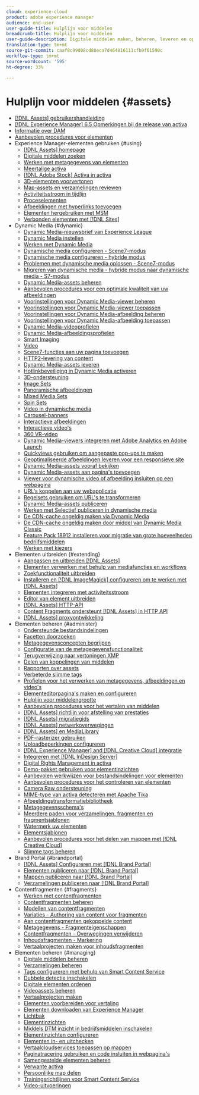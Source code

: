 ```yaml
---
cloud: experience-cloud
product: adobe experience manager
audience: end-user
user-guide-title: Hulplijn voor middelen
breadcrumb-title: Hulplijn voor middelen
user-guide-description: Digitale middelen maken, beheren, leveren en optimaliseren.
translation-type: tm+mt
source-git-commit: caaf8c99d08cd88eca7d464816111cfb9f61590c
workflow-type: tm+mt
source-wordcount: '595'
ht-degree: 33%

---
```



# Hulplijn voor middelen {#assets}

+ [[!DNL Assets] gebruikershandleiding](home.md)
+ [[!DNL Experience Manager] 6.5 Opmerkingen bij de release van activa](https://docs.adobe.com/content/help/en/experience-manager-65/release-notes/assets.html)
+ [Informatie over DAM](assets.md)
+ [Aanbevolen procedures voor elementen](best-practices-for-assets.md)
+ Experience Manager-elementen gebruiken {#using}
   + [[!DNL Assets] homepage](assets-home-page.md)
   + [Digitale middelen zoeken](search-assets.md)
   + [Werken met metagegevens van elementen](metadata.md)
   + [Meertalige activa](multilingual-assets.md)
   + [ [!DNL Adobe Stock] Activa in activa](aem-assets-adobe-stock.md)
   + [3D-elementen voorvertonen](previewing-3d-assets.md)
   + [Map-assets en verzamelingen reviewen](bulk-approval.md)
   + [Activiteitsstroom in tijdlijn](activity-stream.md)
   + [Proceselementen](assets-workflow.md)
   + [Afbeeldingen met hyperlinks toevoegen](image-maps.md)
   + [Elementen hergebruiken met MSM](reuse-assets-using-msm.md)
   + [Verbonden elementen met [!DNL Sites]](use-assets-across-connected-assets-instances.md)
+  Dynamic Media {#dynamic}
   + [Dynamic Media-nieuwsbrief van Experience League](dynamic-media-newsletter.md)
   + [Dynamic Media instellen](administering-dynamic-media.md)
   + [Werken met Dynamic Media](dynamic-media.md)
   + [Dynamische media configureren - Scene7-modus](config-dms7.md)
   + [Dynamische media configureren - hybride modus](config-dynamic.md)
   + [Problemen met dynamische media oplossen - Scene7-modus](troubleshoot-dms7.md)
   + [Migreren van dynamische media - hybride modus naar dynamische media - S7-modus](migrate-from-hybrid-to-dms7.md)
   + [Dynamic Media-assets beheren](managing-assets.md)
   + [Aanbevolen procedures voor een optimale kwaliteit van uw afbeeldingen](best-practices-for-optimizing-the-quality-of-your-images.md)
   + [Voorinstellingen voor Dynamic Media-viewer beheren](managing-viewer-presets.md)
   + [Voorinstellingen voor Dynamic Media-viewer toepassen](viewer-presets.md)
   + [Voorinstellingen voor Dynamic Media-afbeelding beheren](managing-image-presets.md)
   + [Voorinstellingen voor Dynamic Media-afbeelding toepassen](image-presets.md)
   + [Dynamic Media-videoprofielen](video-profiles.md)
   + [Dynamic Media-afbeeldingsprofielen](image-profiles.md)
   + [Smart Imaging](imaging-faq.md)
   + [Video](s7-video.md)
   + [Scene7-functies aan uw pagina toevoegen](scene7.md)
   + [HTTP2-levering van content](http2.md)
   + [Dynamic Media-assets leveren](delivering-dynamic-media-assets.md)
   + [Hotlinkbeveiliging in Dynamic Media activeren](hotlink-protection.md)
   + [3D-ondersteuning](/help/assets/assets-3d.md)
   + [Image Sets](image-sets.md)
   + [Panoramische afbeeldingen](panoramic-images.md)
   + [Mixed Media Sets](mixed-media-sets.md)
   + [Spin Sets](spin-sets.md)
   + [Video in dynamische media](video.md)
   + [Carousel-banners](carousel-banners.md)
   + [Interactieve afbeeldingen](interactive-images.md)
   + [Interactieve video&#39;s](interactive-videos.md)
   + [360 VR-video](/help/assets/360-video.md)
   + [Dynamic Media-viewers integreren met Adobe Analytics en Adobe Launch](/help/assets/launch.md)
   + [Quickviews gebruiken om aangepaste pop-ups te maken](custom-pop-ups.md)
   + [Geoptimaliseerde afbeeldingen leveren voor een responsieve site](responsive-site.md)
   + [Dynamic Media-assets vooraf bekijken](previewing-assets.md)
   + [Dynamic Media-assets aan pagina&#39;s toevoegen](adding-dynamic-media-assets-to-pages.md)
   + [Viewer voor dynamische video of afbeelding insluiten op een webpagina](embed-code.md)
   + [URL&#39;s koppelen aan uw webapplicatie](linking-urls-to-yourwebapplication.md)
   + [Regelsets gebruiken om URL&#39;s te transformeren](using-rulesets-to-transform-urls.md)
   + [Dynamic Media-assets publiceren](publishing-dynamicmedia-assets.md)
   + [Werken met Selectief publiceren in dynamische media](selective-publishing.md)
   + [De CDN-cache ongeldig maken via Dynamic Media](invalidate-cdn-cache-dynamic-media.md)
   + [De CDN-cache ongeldig maken door middel van Dynamic Media Classic](invalidate-cdn-cache-dm-classic.md)
   + [Feature Pack 18912 installeren voor migratie van grote hoeveelheden bedrijfsmiddelen](bulk-ingest-migrate.md)
   + [Werken met kiezers](working-with-selectors.md)
+ Elementen uitbreiden {#extending}
   + [Aanpassen en uitbreiden [!DNL Assets]](extending-assets.md)
   + [Elementen verwerken met behulp van mediafuncties en workflows](media-handlers.md)
   + [Zoekfunctionaliteit uitbreiden](searchx.md)
   + [Installeren en [!DNL ImageMagick] configureren om te werken met [!DNL Assets]](best-practices-for-imagemagick.md)
   + [Elementen integreren met activiteitsstroom](extending-activity-stream.md)
   + [Editor van element uitbreiden](asseteditorx.md)
   + [[!DNL Assets] HTTP-API](mac-api-assets.md)
   + [Content Fragments ondersteunt [!DNL Assets] in HTTP API](assets-api-content-fragments.md)
   + [[!DNL Assets] proxyontwikkeling](proxy.md)
+ Elementen beheren {#administer}
   + [Ondersteunde bestandsindelingen](assets-formats.md)
   + [Facetten doorzoeken](search-facets.md)
   + [Metagegevensconcepten begrijpen](metadata-concepts.md)
   + [Configuratie van de metagegevensfunctionaliteit](metadata-config.md)
   + [Terugverwijzing naar vertoningen XMP](xmp-writeback.md)
   + [Delen van koppelingen van middelen](link-sharing.md)
   + [Rapporten over assets](asset-reports.md)
   + [Verbeterde slimme tags](enhanced-smart-tags.md)
   + [Profielen voor het verwerken van metagegevens, afbeeldingen en video&#39;s](processing-profiles.md)
   + [Elementeditorpagina&#39;s maken en configureren](assets-finder-editor.md)
   + [Hulplijn voor middelengrootte](assets-sizing-guide.md)
   + [Aanbevolen procedures voor het vertalen van middelen](best-practices-for-translating-assets-efficiently.md)
   + [[!DNL Assets] richtlijn voor afstelling van prestaties](performance-tuning-guidelines.md)
   + [[!DNL Assets] migratiegids](assets-migration-guide.md)
   + [[!DNL Assets] netwerkoverwegingen](assets-network-considerations.md)
   + [[!DNL Assets] en MediaLibrary](medialibrary.md)
   + [PDF-rasterizer gebruiken](aem-pdf-rasterizer.md)
   + [Uploadbeperkingen configureren](configuring-asset-upload-restrictions.md)
   + [[!DNL Experience Manager] and [!DNL Creative Cloud] integratie](aem-cc-integration-best-practices.md)
   + [Integreren met [!DNL InDesign Server]](indesign.md)
   + [Digital Rights Management in activa](drm.md)
   + [Demo-pakket gebruiken voor elementinzichten](touch-ui-using-demo-package-for-asset-insights.md)
   + [Aanbevolen werkwijzen voor bestandsindelingen voor elementen](assets-file-format-best-practices.md)
   + [Aanbevolen procedures voor het controleren van elementen](assets-monitoring-best-practices.md)
   + [Camera Raw ondersteuning](camera-raw.md)
   + [MIME-type van activa detecteren met Apache Tika](detect-asset-mime-type-with-tika.md)
   + [Afbeeldingstransformatiebibliotheek](imaging-transcoding-library.md)
   + [Metagegevensschema&#39;s](metadata-schemas.md)
   + [Meerdere paden voor verzamelingen, fragmenten en fragmentsjablonen](multi-tenancy.md)
   + [Watermerk uw elementen](watermarking.md)
   + [Elementsjablonen](asset-templates.md)
   + [Aanbevolen procedures voor het delen van mappen met [!DNL Creative Cloud]](aem-cc-folder-sharing-best-practices.md)
   + [Slimme tags beheren](managing-smart-tags.md)
+ Brand Portal {#brandportal}
   + [ [!DNL Assets] Configureren met [!DNL Brand Portal]](configure-aem-assets-with-brand-portal.md)
   + [Elementen publiceren naar [!DNL Brand Portal]](brand-portal-publish-assets.md)
   + [Mappen publiceren naar [!DNL Brand Portal]](brand-portal-publish-folder.md)
   + [Verzamelingen publiceren naar [!DNL Brand Portal]](brand-portal-publish-collection.md)
+ Contentfragmenten {#fragments}
   + [Werken met contentfragmenten](content-fragments/content-fragments.md)
   + [Contentfragmenten beheren](content-fragments/content-fragments-managing.md)
   + [Modellen van contentfragmenten](content-fragments/content-fragments-models.md)
   + [Variaties - Authoring van content voor fragmenten](content-fragments/content-fragments-variations.md)
   + [Aan contentfragmenten gekoppelde content](content-fragments/content-fragments-assoc-content.md)
   + [Metagegevens - Fragmenteigenschappen](content-fragments/content-fragments-metadata.md)
   + [Contentfragmenten - Overwegingen verwijderen](content-fragments/content-fragments-delete.md)
   + [Inhoudsfragmenten - Markering](content-fragments/content-fragments-markdown.md)
   + [Vertaalprojecten maken voor inhoudsfragmenten](creating-translation-projects-for-content-fragments.md)
+ Elementen beheren {#managing}
   + [Digitale middelen beheren](managing-assets-touch-ui.md)
   + [Verzamelingen beheren](managing-collections-touch-ui.md)
   + [Tags configureren met behulp van Smart Content Service](config-smart-tagging.md)
   + [Dubbele detectie inschakelen](duplicate-detection.md)
   + [Digitale elementen ordenen](organize-assets.md)
   + [Videoassets beheren](managing-video-assets.md)
   + [Vertaalprojecten maken](translation-projects.md)
   + [Elementen voorbereiden voor vertaling](preparing-assets-for-translation.md)
   + [Elementen downloaden van Experience Manager](download-assets-from-aem.md)
   + [Lichtbak](touch-ui-light-box.md)
   + [Elementinzichten](touch-ui-asset-insights.md)
   + [Middels DTM inzicht in bedrijfsmiddelen inschakelen](touch-ui-using-dtm-for-asset-insights.md)
   + [Elementinzichten configureren](touch-ui-configuring-asset-insights.md)
   + [Elementen in- en uitchecken](check-out-and-submit-assets.md)
   + [Vertaalcloudservices toepassen op mappen](transition-cloud-services.md)
   + [Paginatracering gebruiken en code insluiten in webpagina&#39;s](touch-ui-using-page-tracker.md)
   + [Samengestelde elementen beheren](managing-linked-subassets.md)
   + [Verwante activa](related-assets.md)
   + [Persoonlijke map delen](private-folder.md)
   + [Trainingsrichtlijnen voor Smart Content Service](smart-tags-training-guidelines.md)
   + [Video-uitvoeringen](video-renditions.md)

